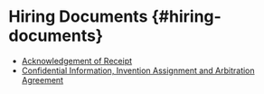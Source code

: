 # Hiring Documents {#hiring-documents}

* [Acknowledgement of Receipt](https://omalab.gitbooks.io/omalab-guide/content/Hiring-Documents/Acknowledgment-of-Receipt.html)
* [Confidential Information, Invention Assignment and Arbitration Agreement](https://omalab.gitbooks.io/omalab-guide/content/Hiring-Documents/Partner-Proprietary-Information-and-Inventions-Assignment-Agreement.html)



